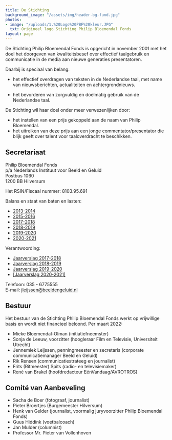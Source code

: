 ```yaml
---
title: De Stichting
background_image: "/assets/img/header-bg-fund.jpg"
photos:
- image: "/uploads/1.%20Logo%20PBF%20kleur.JPG"
  txt: Origineel logo Stichting Philip Bloemendal Fonds
layout: page
---
```


De Stichting Philip Bloemendal Fonds is opgericht in november 2001 met het doel het doorgeven van kwaliteitsbesef over effectief taalgebruik en communicatie in de media aan nieuwe generaties presentatoren.

Daarbij is speciaal van belang:

* het effectief overdragen van teksten in de Nederlandse taal, met name van nieuwsberichten, actualiteiten en achtergrondnieuws.

* het bevorderen van zorgvuldig en doelmatig gebruik van de Nederlandse taal.

De Stichting wil haar doel onder meer verwezenlijken door:

* het instellen van een prijs gekoppeld aan de naam van Philip Bloemendal.
* het uitreiken van deze prijs aan een jonge commentator/presentator die blijk geeft over talent voor taaloverdracht te beschikken.

## Secretariaat

Philip Bloemendal Fonds  
p/a Nederlands Instituut voor Beeld en Geluid  
Postbus 1060  
1200 BB Hilversum  

Het RSIN/Fiscaal nummer: 8103.95.691

Balans en staat van baten en lasten:

* [2013-2014](/uploads/Financieeljaarverslag2013-2014PBP.pdf)
* [2015-2016](/uploads/Financieeljaarverslag2015-2016PBP.pdf)
* [2017-2018](/uploads/Ph%20Bloemendal%202017%20-%202018.pdf)
* [2018-2019](/uploads/Financieel%20jaarverslag%20Philip%20Bloemendal%201819-5.pdf)
* [2019-2020](/uploads/Jaarcijfers%202021%20Stichting%20Philip%20Bloemendal%20(1).pdf)
* [2020-2021](/uploads/Jaarcijfers%202021%20Stichting%20Philip%20Bloemendal%20(1).pdf)



Verantwoording:
* [Jaarverslag 2017-2018](/uploads/Jaarverslag2017_2018.pdf)
* [Jaarverslag 2018-2019](/uploads/Jaarverslag%20Philip%20Bloemendal%201819.pdf)
* [Jaarverslag 2019-2020](/uploads/PBP%20BESTUURSVERSLAG%202020.pdf)
* [[Jaarverslag 2020-2021]](/uploads/Jaarverslag%20PBP%202021.pdf)



Telefoon: 035 - 6775555  
E-mail: [jleijssen@beeldengeluid.nl](mailto:jleijssen@beeldengeluid.nl)

## Bestuur

Het bestuur van de Stichting Philip Bloemendal Fonds werkt op vrijwillige basis en wordt niet financieel beloond. Per maart 2022:

* Mieke Bloemendal-Olman (initiatiefneemster)
* Sonja de Leeuw, voorzitter (hoogleraar Film en Televisie, Universiteit Utrecht)
* Jennemiek Leijssen, penningmeester en secretaris (corporate communicatiemanager Beeld en Geluid)
* Rik Rensen (communicatiestrateeg en journalist)
* Frits (Ritmeester) Spits (radio- en televisiemaker)
* René van Brakel (hoofdredacteur EénVandaag/AVROTROS)

## Comité van Aanbeveling

* Sacha de Boer (fotograaf, journalist)
* Pieter Broertjes (Burgemeester Hilversum) 
* Henk van Gelder (journalist, voormalig juryvoorzitter Philip Bloemendal Fonds)
* Guus Hiddink (voetbalcoach)
* Jan Mulder (columnist)
* Professor Mr. Pieter van Vollenhoven

